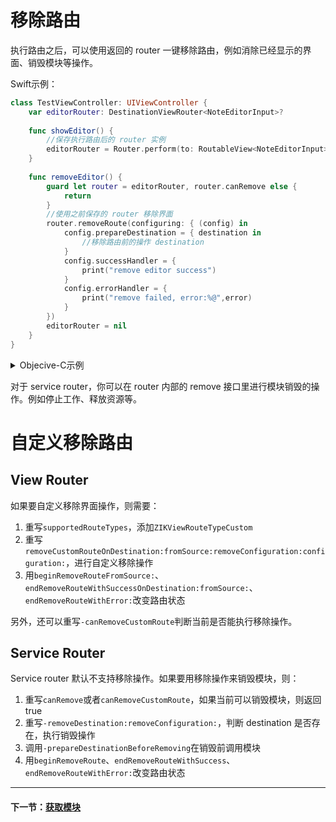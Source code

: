 # 移除路由

执行路由之后，可以使用返回的 router 一键移除路由，例如消除已经显示的界面、销毁模块等操作。

Swift示例：

```swift
class TestViewController: UIViewController {
    var editorRouter: DestinationViewRouter<NoteEditorInput>?
    
    func showEditor() {
        //保存执行路由后的 router 实例
        editorRouter = Router.perform(to: RoutableView<NoteEditorInput>(), path: .push(from: self))
    }
    
    func removeEditor() {
        guard let router = editorRouter, router.canRemove else {
            return
        }
        //使用之前保存的 router 移除界面
        router.removeRoute(configuring: { (config) in
            config.prepareDestination = { destination in
                //移除路由前的操作 destination
            }
            config.successHandler = {
                print("remove editor success")
            }
            config.errorHandler = {
                print("remove failed, error:%@",error)
            }
        })
        editorRouter = nil
    }
}
```

<details><summary>Objecive-C示例</summary>

```objectivec
@interface TestViewController()
@property (nonatomic, strong) ZIKViewRouter *editorRouter;
@end
@implementation TestViewController: UIViewController

- (void)showEditor {
  self.editorRouter = [ZIKRouterToView(NoteEditorInput) performPath:ZIKViewRoutePath.pushFrom(self)];
}

- (void)removeEditor {
  if ([self.editorRouter canRemove] == NO) {
      return;
  }
  [self.editorRouter removeRouteWithSuccessHandler:^{
      NSLog(@"remove editor success");
  } errorHandler:^(ZIKRouteAction routeAction, NSError *error) {
      NSLog(@"remove failed, error:%@",error);
  }];
  self.editorRouter = nil
}

@end
```

</details>

对于 service router，你可以在 router 内部的 remove 接口里进行模块销毁的操作。例如停止工作、释放资源等。

# 自定义移除路由

## View Router

如果要自定义移除界面操作，则需要：

1. 重写`supportedRouteTypes`，添加`ZIKViewRouteTypeCustom`
2. 重写`removeCustomRouteOnDestination:fromSource:removeConfiguration:configuration:`，进行自定义移除操作
3. 用`beginRemoveRouteFromSource:`、`endRemoveRouteWithSuccessOnDestination:fromSource:`、`endRemoveRouteWithError:`改变路由状态

另外，还可以重写`-canRemoveCustomRoute`判断当前是否能执行移除操作。

## Service Router

Service router 默认不支持移除操作。如果要用移除操作来销毁模块，则：

1. 重写`canRemove`或者`canRemoveCustomRoute`，如果当前可以销毁模块，则返回 true
2. 重写`-removeDestination:removeConfiguration:`，判断 destination 是否存在，执行销毁操作
3. 调用`-prepareDestinationBeforeRemoving`在销毁前调用模块
4. 用`beginRemoveRoute`、`endRemoveRouteWithSuccess`、`endRemoveRouteWithError:`改变路由状态

---
#### 下一节：[获取模块](MakeDestination.md)